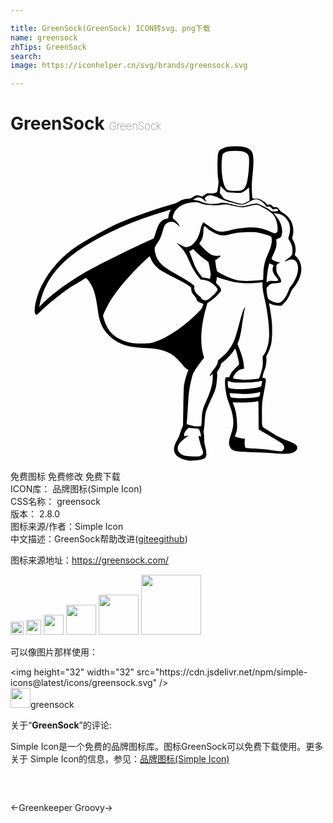 ```yaml
---

title: GreenSock(GreenSock) ICON转svg、png下载
name: greensock
zhTips: GreenSock
search: 
image: https://iconhelper.cn/svg/brands/greensock.svg

---
```


# GreenSock  <small style="font-size: 60%;font-weight: 100">GreenSock</small>

<div id="svg" class="svg-wrap">
<svg role="img" viewBox="0 0 24 24" xmlns="http://www.w3.org/2000/svg"><title>GreenSock icon</title><path d="M13.473 23.948c-.311-.053-.639-.2-.82-.365a.702.702 0 0 1-.198-.487c0-.18.09-.44.242-.696a2.2 2.2 0 0 0 .209-.465c.03-.113.096-.3.147-.417l.091-.212.024-1.436c.013-.79.037-1.526.053-1.638a4.94 4.94 0 0 1 .253-.962l.084-.209-.123-.073c-.115-.069-.21-.168-.58-.608-.457-.54-1.057-.836-1.908-.94a16 16 0 0 0-.84-.057c-1.252-.058-1.966-.319-2.61-.952-.48-.474-.731-1.025-.833-1.836-.138-1.098-.29-1.663-.57-2.12a2.035 2.035 0 0 0-.237-.315l-.114-.113-.25.16c-.139.088-.329.203-.423.255a8.301 8.301 0 0 0-.896.571c-.696.507-1.459 1.142-1.877 1.562-.188.188-.287.267-.327.262-.288-.043-.066-1.28.396-2.21.595-1.197 1.593-2.303 2.752-3.051.95-.613 2.485-1.456 3.196-1.753 1.26-.527 2.892-1.098 4.01-1.403.236-.064.381-.122.477-.19.22-.153.434-.225.681-.23.206-.003.226-.01.425-.14.235-.152.302-.162.538-.08l.154.055.187-.127.188-.127.27.006c.205.004.299-.007.387-.046.114-.05.118-.056.15-.245.072-.406.08-.61.037-.854-.058-.324-.063-1.584-.008-1.829.059-.266.097-.319.295-.417.297-.147.519-.188 1.032-.188.624 0 .94.084 1.174.31.212.206.248.68.137 1.8-.064.642-.072.823-.055 1.244.01.271.027.524.037.561.017.065.032.069.259.074.221.004.26.014.471.125.204.106.356.234.386.325.006.02.04.021.104.003.118-.035.225.003.309.109.051.065.083.078.203.078.16 0 .216.038.349.234a.598.598 0 0 0 .246.2c.22.11.515.414.63.654.175.362.212.777.101 1.154-.04.14-.04.145.042.282.174.29.237.65.167.954l-.041.18.118.117c.583.583.497 1.531-.215 2.38-.076.09-.165.232-.198.318-.14.363-.294.618-.499.828l-.204.21h-.214c-.21 0-.505-.07-.685-.165-.075-.039-.08-.038-.065.01.05.172.164.87.205 1.255.063.594.044 1.458-.04 1.829a2.85 2.85 0 0 1-.297.785c-.076.126-.083.155-.066.304.024.217-.027.576-.115.813-.104.277-.143.407-.166.546-.02.122-.02.123.066.123.115 0 .175.068.175.199 0 .06-.05.374-.112.7-.171.908-.182 1.013-.184 1.895-.003.909-.004.902.204 1.037l.464.302a6.37 6.37 0 0 0 1.276.656c.653.258.743.324.743.544 0 .095-.019.133-.1.211-.252.243-.744.297-1.737.192a16.668 16.668 0 0 0-1.55-.075c-1.365-.02-1.567-.067-1.745-.408-.102-.195-.084-.45.059-.868a5.86 5.86 0 0 0 .163-.56c.093-.455.03-.993-.188-1.604l-.185-.518c-.186-.528-.286-1.494-.176-1.712.02-.04.054-.05.146-.044l.119.01.096-.204c.075-.158.158-.264.38-.488l.285-.286-.014-.182c-.014-.174-.243-1.027-.276-1.025-.009 0-.073.088-.144.195-.17.258-.552.658-.766.802-.094.064-.172.137-.172.162-.002.103-.094.31-.201.455-.106.143-.113.163-.097.29.024.183-.033.773-.104 1.08a3.482 3.482 0 0 1-.257.665c-.27.56-.472 1.058-.525 1.29a5.534 5.534 0 0 0-.068.673c-.013.264-.04.524-.06.577-.026.075-.027.132-.002.246.018.082.03.266.027.41-.004.2.012.33.07.564.1.397.122.647.073.796-.03.092-.064.129-.166.18-.237.12-.899.185-1.259.123zm.95-.318c.137-.039.252-.159.252-.263 0-.045-.04-.183-.087-.306-.09-.23-.254-.837-.254-.938 0-.054.004-.055.085-.012l.085.045-.002-.11a1.326 1.326 0 0 0-.064-.295c-.074-.223-.084-.228-.554-.254l-.322-.017-.115.113a1.03 1.03 0 0 0-.169.22c-.052.103-.072.255-.038.29.008.009.085 0 .17-.02a.755.755 0 0 1 .155-.029c0 .005-.086.073-.192.151-.47.348-.633.564-.633.837 0 .286.266.508.688.574.29.046.854.054.995.014zm6.354-.465c.117-.142.103-.285-.046-.45a1.223 1.223 0 0 0-.292-.22 3.668 3.668 0 0 1-.328-.195c-.086-.06-.362-.22-.612-.36a8.634 8.634 0 0 1-.527-.306l-.07-.055v-1.075c0-1.06-.002-1.073-.058-1.058-.273.075-.726.109-1.302.098l-.619-.01.088.218c.167.416.254.97.253 1.606 0 .238-.014.326-.073.492a8.78 8.78 0 0 0-.087.249c-.011.035.032.06.194.108.115.035.289.071.387.082l.178.018-.018.181c-.02.205.003.418.054.486.029.038.149.052.69.078.412.02.858.062 1.209.114.305.045.633.084.73.085.162.003.18-.003.249-.086zm-6.252-1.831c.015-.01.037-.222.047-.471.031-.7.057-.8.41-1.589.287-.644.441-1.245.427-1.673l-.008-.254-.107.106c-.227.225-.071-.13.197-.447.203-.24.273-.375.307-.587.014-.086.047-.13.18-.23.502-.385.867-.87 1.103-1.463.056-.141.198-.62.315-1.066.218-.826.335-1.179.44-1.333.04-.059.055-.068.045-.029-.06.235-.08.33-.13.637-.032.191-.09.564-.128.828-.078.532-.156.876-.261 1.144l-.07.178.189.485c.193.497.283.855.302 1.205l.01.192-.154.032a.784.784 0 0 0-.497.314c-.136.19-.208.348-.173.384.015.015.207.05.425.075.342.04.47.042.919.013a5.73 5.73 0 0 0 .579-.056c.042-.015.083-.101.154-.323.162-.51.193-.693.174-1.05l-.016-.317.082-.105c.192-.244.34-.682.4-1.19.075-.626-.06-1.936-.315-3.062-.12-.533-.17-.854-.17-1.09v-.207l-.193.02c-.687.076-1.518.055-2.028-.05-.276-.056-.976-.26-1.13-.329l-.119-.053-.017.135a2.093 2.093 0 0 1-.04.226c-.023.085-.014.102.131.246.18.18.236.276.236.402 0 .075-.045.138-.263.367-.16.168-.364.345-.52.449l-.256.172-.106.376c-.394 1.39-.468 2.649-.21 3.554l.064.226-.125.155c-.47.592-.746 1.041-.788 1.29-.008.05-.048.215-.088.367-.1.386-.178.953-.212 1.566a43.822 43.822 0 0 1-.104 1.539l-.017.152.195.06c.108.033.273.073.367.087.174.028.499.023.548-.008zm3.793-2.148c.303-.018.581-.066.635-.11.023-.018.05-.1.06-.18l.017-.148-.24.053a5.127 5.127 0 0 1-.577.078 9.474 9.474 0 0 1-1.382-.04c-.152-.023-.153-.022-.103.177.037.15.045.154.445.185.266.02.634.016 1.145-.015zm-.255-.68c.396-.033.894-.118.99-.17.031-.017.061-.074.072-.139l.036-.208.018-.099-.096.02c-.433.091-.762.118-1.42.118-.639 0-.712-.006-.88-.063a.603.603 0 0 0-.206-.048c-.028.017-.03.24-.005.395.015.095.03.111.125.138.297.08.796.101 1.366.055zm-7.249-3.523c1-.286 2.308-1.137 3.377-2.197.35-.348.39-.397.437-.55l.064-.199c.007-.016-.056-.045-.138-.065-.216-.052-.377-.174-.379-.288 0-.066-.04-.132-.15-.255-.187-.208-.233-.298-.253-.497l-.016-.158-.216-.158c-.124-.09-.564-.332-1.028-.565a14.706 14.706 0 0 1-1.039-.561c-.39-.264-.653-.576-.8-.947-.029-.076-.063-.138-.075-.138-.033 0-.91.85-1.286 1.247-.924.977-1.563 1.825-1.964 2.61-.1.195-.21.425-.242.511l-.06.157.073.26c.04.143.13.373.2.51.246.484.541.777 1.024 1.015.52.257.98.346 1.75.337.416-.005.535-.016.721-.07zM2.921 11.56c.657-.582 1.563-1.22 2.674-1.882.727-.433 3.533-1.837 4.826-2.414.234-.105.446-.201.47-.215.023-.013.091-.18.151-.369.276-.869.412-1.041.908-1.153.063-.014.078-.034.078-.099 0-.11.078-.374.145-.491.05-.09.051-.095.005-.082-.027.009-.19.056-.363.106-2.38.687-4.462 1.6-6.26 2.742-1.92 1.22-3.022 2.68-3.343 4.429l-.024.13.232-.231c.127-.127.353-.339.501-.47zm17.677.33c.19-.098.487-.548.597-.902a.812.812 0 0 1 .182-.338c.292-.32.531-.905.532-1.304 0-.62-.349-.859-.863-.592-.064.033-.121.055-.127.048-.029-.029.117-.17.29-.28.233-.15.277-.24.277-.566 0-.271-.069-.493-.225-.733-.07-.105-.098-.177-.087-.218l.072-.264c.096-.347.061-.744-.088-.997-.227-.385-.506-.573-.894-.602l-.225-.017.134.147c.392.429.583.963.508 1.42-.039.232-.077.28-.303.372l-.13.053.015.179c.026.295-.024.508-.212.905-.093.198-.164.376-.157.395.025.067.28.195.483.244l.2.048-.125.04c-.161.053-.198.126-.199.397 0 .245.035.346.217.616.08.118.135.237.144.308.015.111.01.118-.08.151a1.52 1.52 0 0 1-.31.05c-.367.023-.395.033-.558.19-.15.143-.153.151-.153.307 0 .215.08.645.132.704.064.073.436.255.58.283a.544.544 0 0 0 .373-.044zm-5.41-.294c.239-.187.425-.374.532-.535.065-.098.069-.117.036-.197-.052-.127-.411-.45-.611-.547a1.463 1.463 0 0 0-.418-.12l-.246-.034-.154-.192c-.314-.39-.49-.693-.742-1.282-.216-.502-.409-.795-.713-1.082-.125-.118-.217-.215-.206-.215.012 0 .161.073.333.163.288.151.321.162.451.146.465-.056.873-.591 1.024-1.34.043-.214.127-.429.218-.557.004-.005.182.115.395.267.534.38.652.436.955.448.202.008.314-.008.672-.094.765-.186 1.594-.262 2.1-.193.285.039.692.163 1 .306.301.14.359.148.457.062.08-.07.081-.08.08-.342-.002-.386-.144-.804-.36-1.053-.11-.129-.415-.34-.72-.501a12.227 12.227 0 0 1-.327-.178c-.142-.083-.309-.073-.752.044-.515.135-.652.133-1.243-.018-.499-.128-.532-.13-1.022-.053-.261.041-.918.017-1.138-.041a4.228 4.228 0 0 1-.325-.104c-.19-.071-.522-.083-.822-.03-.6.107-1.054.43-1.218.87-.084.224-.073.329.042.401.177.112.416.421.416.54 0 .01-.056-.041-.125-.113-.166-.174-.32-.251-.5-.251a.62.62 0 0 0-.55.362 3.846 3.846 0 0 0-.133.42c-.11.402-.206.612-.412.892-.186.253-.211.366-.146.651.164.719.448 1.011 1.639 1.686.625.354.948.553 1.182.729.179.133.184.14.168.243-.037.233.112.49.406.695.075.052.122.107.122.143 0 .072.196.17.343.17.08 0 .145-.034.313-.166zm4.815-1.314c.454.013.479-.019.235-.301-.254-.295-.323-.532-.23-.794l.037-.102-.159-.078a1.167 1.167 0 0 0-.163-.072 7.965 7.965 0 0 0-.079.31c-.058.24-.13.856-.131 1.12 0 .023.038.013.105-.028.092-.055.14-.062.385-.055zm-1.518-.025c.273-.015.556-.036.63-.046l.134-.018.017-.452c.023-.64.115-1.018.393-1.622.198-.43.281-.807.24-1.086-.018-.122-.025-.13-.188-.201a4.295 4.295 0 0 0-.934-.253c-.31-.045-1.214-.019-1.555.045-.14.026-.397.08-.57.121-.426.1-.652.087-.976-.055-.32-.141-.524-.268-.717-.448-.151-.141-.165-.148-.206-.101-.03.035-.047.14-.057.368-.014.347-.066.53-.22.777a.832.832 0 0 0-.086.16c0 .012.119.146.264.296.499.52.744.654 1.138.624.13-.01.22-.006.22.01 0 .029-.254.23-.361.286-.048.025-.06.053-.052.113l.06.408c.036.236.064.343.1.375.093.08.577.33.88.452.401.163.617.221.924.247.373.031.381.031.922 0zm-3.23-.427c.008-.015-.022-.24-.07-.502-.063-.356-.098-.485-.137-.518-.03-.024-.173-.128-.319-.231a5.503 5.503 0 0 1-.537-.452l-.271-.264-.142.075-.154.083a.7.7 0 0 0 .064.176c.04.093.126.323.19.51.165.489.291.723.616 1.148l.124.161.23.036c.126.02.257.046.291.059.056.021.063.012.08-.115a.755.755 0 0 1 .034-.166zm4.948-4.86c.2-.019.234-.05.147-.138-.052-.053-.179-.059-.28-.012-.068.031-.082.024-.187-.09-.11-.122-.116-.125-.254-.108-.125.015-.144.01-.16-.041a1.078 1.078 0 0 0-.18-.226.842.842 0 0 0-.325-.23c-.243-.092-.378-.082-.609.045-.667.365-.64.361-1.283.197-.603-.154-1.054-.307-1.197-.407-.12-.083-.379-.17-.593-.2-.16-.022-.264.013-.416.14l-.08.066.072.128c.102.181.092.191-.062.06-.163-.14-.357-.234-.485-.235-.089 0-.355.115-.387.168-.009.014.073.033.181.043.115.01.271.048.376.093.272.116.414.154.664.18.273.026.771-.005.828-.053.029-.025.115-.029.296-.015.238.018.337.04.903.193.328.09.558.083.949-.026.18-.05.406-.1.501-.11.16-.017.192-.01.44.103.4.18.61.296.728.4.117.1.13.103.413.076zm-2.228-.684l.238-.124-.005-.245a11.964 11.964 0 0 0-.022-.495l-.017-.251-.238.184c-.141.11-.278.192-.339.203-.171.033-1.016 0-1.096-.042a2.31 2.31 0 0 1-.291-.259l-.22-.22-.003.13c0 .07-.011.192-.024.268-.022.138-.02.142.13.333.084.107.152.202.152.212 0 .076 1.128.426 1.382.43.081 0 .184-.036.353-.124zm-.452-.889c.282-.054.42-.258.523-.773.11-.554.166-1.425.113-1.797-.047-.334-.419-.485-1.136-.461-.444.015-.628.059-.779.187-.094.08-.096.087-.137.457-.08.711.036 1.724.24 2.105.097.183.184.25.365.28.203.035.635.036.811.002z"/></svg>
</div>
<detail full-name='greensock'></detail>

<div class="detail-page">
<p>
<span><span class="badge-success badge">免费图标</span> <span class="badge-success badge">免费修改</span>  <span class="badge-success badge">免费下载</span> </span>
<br/>
<span>
ICON库：
<span class="badge-secondary badge">品牌图标(Simple Icon)</span> 
</span>
<br/>
<span>
CSS名称：
<span class="badge-secondary badge">greensock</span> 
</span>

<br/>
<span>
版本：
<span class="badge-secondary badge">2.8.0</span> 
</span>
<br/>
<span>图标来源/作者：<span class="badge-light badge">Simple Icon</span></span> 
<br/>
<span class="zh-detail">中文描述：<span class="badge-primary badge">GreenSock</span><span class="help-link"><span>帮助改进</span>(<a href="https://gitee.com/liuwave/icon-helper/edit/master/json/brands/greensock.json" target="_blank" rel="noopener noreferrer">gitee</a><a href="https://github.com/liuwave/icon-helper/edit/master/json/brands/greensock.json" target="_blank" rel="noopener noreferrer">github</a></span>)</span><br/>
</p>
</div><div class="description description alert alert-light"><p>图标来源地址：<a href="https://greensock.com/" target="_blank" rel="noopener noreferrer">https://greensock.com/</a></p></div>
<div class="alert alert-dark">
<img height="21" width="21" src="https://cdn.jsdelivr.net/npm/simple-icons@latest/icons/greensock.svg" />
<img height="24" width="24" src="https://cdn.jsdelivr.net/npm/simple-icons@latest/icons/greensock.svg" />
<img height="32" width="32" src="https://cdn.jsdelivr.net/npm/simple-icons@latest/icons/greensock.svg" />
<img height="48" width="48" src="https://cdn.jsdelivr.net/npm/simple-icons@latest/icons/greensock.svg" />
<img height="64" width="64" src="https://cdn.jsdelivr.net/npm/simple-icons@latest/icons/greensock.svg" />
<img height="96" width="96" src="https://cdn.jsdelivr.net/npm/simple-icons@latest/icons/greensock.svg" />

</div>
<div>
  <p>可以像图片那样使用：    
  </p>
  <div class="alert alert-primary" style="font-size: 14px">
    &lt;img height="32" width="32" src="https://cdn.jsdelivr.net/npm/simple-icons@latest/icons/greensock.svg" /&gt;
    <copy-btn content='<img height="32" width="32" src="https://cdn.jsdelivr.net/npm/simple-icons@latest/icons/greensock.svg" />'></copy-btn>
  </div>
  <div class="alert alert-secondary">
    <img height="32" width="32" src="https://cdn.jsdelivr.net/npm/simple-icons@latest/icons/greensock.svg" />greensock
    <copy-btn content="greensock" btn-title="复制图标名称"></copy-btn>
  </div>
</div>
<div class="icon-detail__container">
<p>关于“<b>GreenSock</b>”的评论:</p>
</div>
<Vssue title="关于“GreenSock”的评论" />
<div><p>Simple Icon是一个免费的品牌图标库。图标GreenSock可以免费下载使用。更多关于  Simple Icon的信息，参见：<a target="_blank" href="https://iconhelper.cn/brands.html">品牌图标(Simple Icon)</a>
</p></div>


<div style="padding:2rem 0 " class="page-nav"><p class="inner"><span class="prev">←<router-link to="/icon/greenkeeper.html">Greenkeeper</router-link></span> <span class="next"><router-link to="/icon/groovy.html">Groovy</router-link>→</span></p></div>
